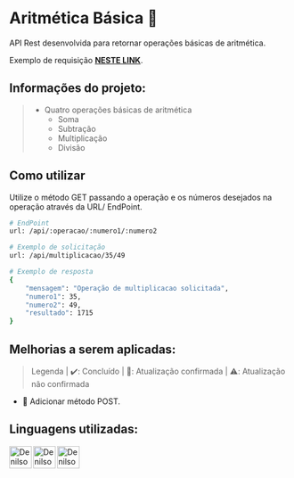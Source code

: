 # Aritmética Básica 📝
API Rest desenvolvida para retornar operações básicas de aritmética.

Exemplo de requisição [**NESTE LINK**](https://api-op-aritmeticas-basicas.vercel.app/api/soma/1/1).
## Informações do projeto:
> - Quatro operações básicas de aritmética
>   - Soma
>   - Subtração
>   - Multiplicação
>   - Divisão

## Como utilizar

Utilize o método GET passando a operação e os números desejados na operação através da URL/ EndPoint.

```bash
# EndPoint
url: /api/:operacao/:numero1/:numero2

# Exemplo de solicitação
url: /api/multiplicacao/35/49

# Exemplo de resposta
{
	"mensagem": "Operação de multiplicacao solicitada",
	"numero1": 35,
	"numero2": 49,
	"resultado": 1715
}
```


## Melhorias a serem aplicadas:
> Legenda | ✔️: Concluído | 🔄: Atualização confirmada | ⚠️: Atualização não confirmada
- 🔄 Adicionar método POST.

## Linguagens utilizadas:
<a href="#">
 <img align="left" width="40px" src="https://img.shields.io/badge/-241F31?logo=next.js" alt="DenilsonBrito-NextJS" />
</a>
<a href="https://www.typescriptlang.org/">
 <img align="left" width="40px" src="https://img.shields.io/badge/-241F31?logo=typescript" alt="DenilsonBrito-TypeScript" />
</a>
<a href="https://nodejs.org/pt-br/">
 <img align="left" width="40px" src="https://img.shields.io/badge/-241F31?logo=node.js" alt="DenilsonBrito-NodeJS" />
</a>
